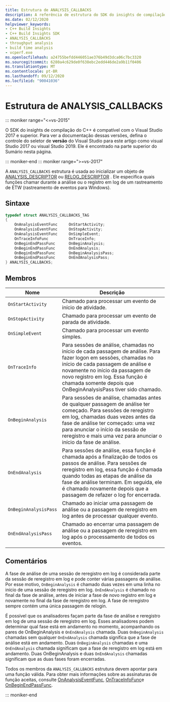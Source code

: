 ```yaml
---
title: Estrutura de ANALYSIS_CALLBACKS
description: A referência de estrutura do SDK do insights de compilação do C++ ANALYSIS_CALLBACKS.
ms.date: 02/12/2020
helpviewer_keywords:
- C++ Build Insights
- C++ Build Insights SDK
- ANALYSIS_CALLBACKS
- throughput analysis
- build time analysis
- vcperf.exe
ms.openlocfilehash: a24755befdd446051ae376b49d3dca06c7bc3320
ms.sourcegitcommit: 6280a4c629de0f638ebc2edd446de2a9b11f0406
ms.translationtype: MT
ms.contentlocale: pt-BR
ms.lasthandoff: 09/12/2020
ms.locfileid: "90041036"
---
```

# <a name="analysis_callbacks-structure"></a>Estrutura de ANALYSIS_CALLBACKS

::: moniker range="<=vs-2015"

O SDK do insights de compilação do C++ é compatível com o Visual Studio 2017 e superior. Para ver a documentação dessas versões, defina o controle do seletor de **versão** do Visual Studio para este artigo como visual Studio 2017 ou visual Studio 2019. Ele é encontrado na parte superior do Sumário nesta página.

::: moniker-end
::: moniker range=">=vs-2017"

A `ANALYSIS_CALLBACKS` estrutura é usada ao inicializar um objeto de [ANALYSIS_DESCRIPTOR](analysis-descriptor-struct.md) ou [RELOG_DESCRIPTOR](relog-descriptor-struct.md) . Ele especifica quais funções chamar durante a análise ou o registro em log de um rastreamento de ETW (rastreamento de eventos para Windows).

## <a name="syntax"></a>Sintaxe

```cpp
typedef struct ANALYSIS_CALLBACKS_TAG
{
    OnAnalysisEventFunc     OnStartActivity;
    OnAnalysisEventFunc     OnStopActivity;
    OnAnalysisEventFunc     OnSimpleEvent;
    OnTraceInfoFunc         OnTraceInfo;
    OnBeginEndPassFunc      OnBeginAnalysis;
    OnBeginEndPassFunc      OnEndAnalysis;
    OnBeginEndPassFunc      OnBeginAnalysisPass;
    OnBeginEndPassFunc      OnEndAnalysisPass;
} ANALYSIS_CALLBACKS;
```

## <a name="members"></a>Membros

| Nome | Descrição |
|--|--|
| `OnStartActivity` | Chamado para processar um evento de início de atividade. |
| `OnStopActivity` | Chamado para processar um evento de parada de atividade. |
| `OnSimpleEvent` | Chamado para processar um evento simples. |
| `OnTraceInfo` | Para sessões de análise, chamadas no início de cada passagem de análise. Para fazer logon em sessões, chamadas no início de cada passagem de análise e novamente no início da passagem de novo registro em log. Essa função é chamada somente depois que OnBeginAnalysisPass tiver sido chamado. |
| `OnBeginAnalysis` | Para sessões de análise, chamadas antes de qualquer passagem de análise ter começado. Para sessões de reregistro em log, chamadas duas vezes antes da fase de análise ter começado: uma vez para anunciar o início da sessão de reregistro e mais uma vez para anunciar o início da fase de análise. |
| `OnEndAnalysis` | Para sessões de análise, essa função é chamada após a finalização de todos os passos de análise. Para sessões de reregistro em log, essa função é chamada quando todas as etapas de análise da fase de análise terminam. Em seguida, ele é chamado novamente depois que a passagem de refazer o log for encerrada. |
| `OnBeginAnalysisPass` | Chamado ao iniciar uma passagem de análise ou a passagem de reregistro em log antes de processar qualquer evento. |
| `OnEndAnalysisPass` | Chamado ao encerrar uma passagem de análise ou a passagem de reregistro em log após o processamento de todos os eventos. |

## <a name="remarks"></a>Comentários

A fase de análise de uma sessão de reregistro em log é considerada parte da sessão de reregistro em log e pode conter várias passagens de análise. Por esse motivo, `OnBeginAnalysis` é chamado duas vezes em uma linha no início de uma sessão de reregistro em log. `OnEndAnalysis` é chamado no final da fase de análise, antes de iniciar a fase de novo registro em log e novamente no final da fase de reregistro em log. A fase de reregistro sempre contém uma única passagem de relogin.

É possível que os analisadores façam parte da fase de análise e reregistro em log de uma sessão de reregistro em log. Esses analisadores podem determinar qual fase está em andamento no momento, acompanhando os pares de OnBeginAnalysis e `OnEndAnalysis` chamada. Duas `OnBeginAnalysis` chamadas sem qualquer `OnEndAnalysis` chamada significa que a fase de análise está em andamento. Duas `OnBeginAnalysis` chamadas e uma `OnEndAnalysis` chamada significam que a fase de reregistro em log está em andamento. Duas OnBeginAnalysis e duas `OnEndAnalysis` chamadas significam que as duas fases foram encerradas.

Todos os membros da `ANALYSIS_CALLBACKS` estrutura devem apontar para uma função válida. Para obter mais informações sobre as assinaturas de função aceitas, consulte [OnAnalysisEventFunc](on-analysis-event-func-typedef.md), [OnTraceInfoFunc](on-trace-info-func-typedef.md)e [OnBeginEndPassFunc](on-begin-end-pass-func-typedef.md).

::: moniker-end
